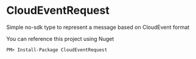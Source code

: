 # CloudEventRequest
Simple no-sdk type to represent a message based on CloudEvent format 

You can reference this project using Nuget
```
PM> Install-Package CloudEventRequest  
```
